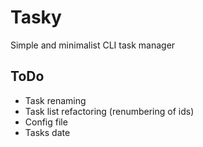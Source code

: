 # Tasky

 Simple and minimalist CLI task manager

## ToDo

- Task renaming
- Task list refactoring (renumbering of ids)
- Config file
- Tasks date
